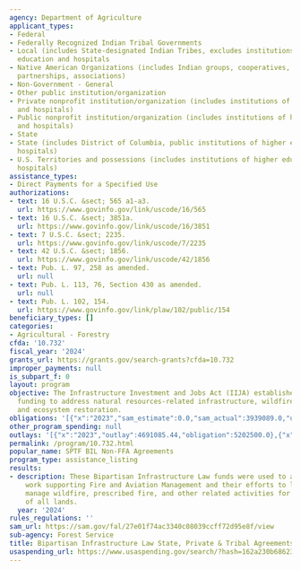 ```yaml
---
agency: Department of Agriculture
applicant_types:
- Federal
- Federally Recognized Indian Tribal Governments
- Local (includes State-designated Indian Tribes, excludes institutions of higher
  education and hospitals
- Native American Organizations (includes Indian groups, cooperatives, corporations,
  partnerships, associations)
- Non-Government - General
- Other public institution/organization
- Private nonprofit institution/organization (includes institutions of higher education
  and hospitals)
- Public nonprofit institution/organization (includes institutions of higher education
  and hospitals)
- State
- State (includes District of Columbia, public institutions of higher education and
  hospitals)
- U.S. Territories and possessions (includes institutions of higher education and
  hospitals)
assistance_types:
- Direct Payments for a Specified Use
authorizations:
- text: 16 U.S.C. &sect; 565 a1-a3.
  url: https://www.govinfo.gov/link/uscode/16/565
- text: 16 U.S.C. &sect; 3851a.
  url: https://www.govinfo.gov/link/uscode/16/3851
- text: 7 U.S.C. &sect; 2235.
  url: https://www.govinfo.gov/link/uscode/7/2235
- text: 42 U.S.C. &sect; 1856.
  url: https://www.govinfo.gov/link/uscode/42/1856
- text: Pub. L. 97, 258 as amended.
  url: null
- text: Pub. L. 113, 76, Section 430 as amended.
  url: null
- text: Pub. L. 102, 154.
  url: https://www.govinfo.gov/link/plaw/102/public/154
beneficiary_types: []
categories:
- Agricultural - Forestry
cfda: '10.732'
fiscal_year: '2024'
grants_url: https://grants.gov/search-grants?cfda=10.732
improper_payments: null
is_subpart_f: 0
layout: program
objective: The Infrastructure Investment and Jobs Act (IIJA) establishes new and supplemental
  funding to address natural resources-related infrastructure, wildfire management
  and ecosystem restoration.
obligations: '[{"x":"2023","sam_estimate":0.0,"sam_actual":3939089.0,"usa_spending_actual":5202500.0},{"x":"2024","sam_estimate":0.0,"sam_actual":4473000.0,"usa_spending_actual":250942.65},{"x":"2025","sam_estimate":0.0,"sam_actual":2000000.0,"usa_spending_actual":0.0}]'
other_program_spending: null
outlays: '[{"x":"2023","outlay":4691085.44,"obligation":5202500.0},{"x":"2024","outlay":92344.0,"obligation":250942.65},{"x":"2025","outlay":0.0,"obligation":0.0}]'
permalink: /program/10.732.html
popular_name: SPTF BIL Non-FFA Agreements
program_type: assistance_listing
results:
- description: These Bipartisan Infrastructure Law funds were used to accomplish critical
    work supporting Fire and Aviation Management and their efforts to learn from and
    manage wildfire, prescribed fire, and other related activities for the benefit
    of all lands.
  year: '2024'
rules_regulations: ''
sam_url: https://sam.gov/fal/27e01f74ac3340c08039ccff72d95e8f/view
sub-agency: Forest Service
title: Bipartisan Infrastructure Law State, Private & Tribal Agreements
usaspending_url: https://www.usaspending.gov/search/?hash=162a230b68623cac076bdfb86747988a
---
```

